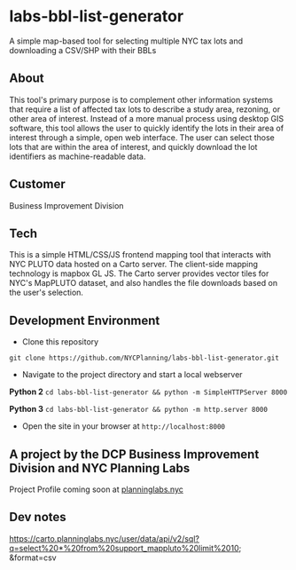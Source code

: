 # labs-bbl-list-generator
A simple map-based tool for selecting multiple NYC tax lots and downloading a CSV/SHP with their BBLs

## About
This tool's primary purpose is to complement other information systems that require a list of affected tax lots to describe a study area, rezoning, or other area of interest.  Instead of a more manual process using desktop GIS software, this tool allows the user to quickly identify the lots in their area of interest through a simple, open web interface.  The user can select those lots that are within the area of interest, and quickly download the lot identifiers as machine-readable data.  

## Customer
Business Improvement Division

## Tech
This is a simple HTML/CSS/JS frontend mapping tool that interacts with NYC PLUTO data hosted on a Carto server.  The client-side mapping technology is mapbox GL JS.  The Carto server provides vector tiles for NYC's MapPLUTO dataset, and also handles the file downloads based on the user's selection.  

## Development Environment
- Clone this repository

`git clone https://github.com/NYCPlanning/labs-bbl-list-generator.git`

- Navigate to the project directory and start a local webserver

**Python 2**
`cd labs-bbl-list-generator && python -m SimpleHTTPServer 8000`

**Python 3**
`cd labs-bbl-list-generator && python -m http.server 8000`

- Open the site in your browser at `http://localhost:8000`

## A project by the DCP Business Improvement Division and NYC Planning Labs
Project Profile coming soon at [planninglabs.nyc](https://planninglabs.nyc)


## Dev notes

https://carto.planninglabs.nyc/user/data/api/v2/sql?q=select%20*%20from%20support_mappluto%20limit%2010;
&format=csv 